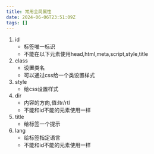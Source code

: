 ```yaml
---
title: 常用全局属性
date: 2024-06-06T23:51:09Z
tags: []
---
```




1. id
   - 标签唯一标识
   - 不能在以下元素使用head,html,meta,script,style,title
2. class
   - 设置类名
   - 可以通过css给一个类设置样式
3. style
   - 给css设置样式
4. dir
   - 内容的方向,值:ltr/rtl
   - 不能和id不能的元素使用一样
5. title
   - 给标签一个提示
6. lang
   - 给标签指定语言
   - 不能和id不能的元素使用一样
